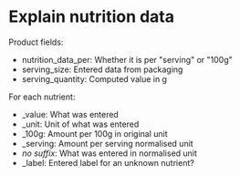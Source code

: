 # Explain nutrition data

Product fields:
 - nutrition_data_per: Whether it is per "serving" or "100g"
 - serving_size: Entered data from packaging
 - serving_quantity: Computed value in g


For each nutrient:

 - _value: What was entered
 - _unit: Unit of what was entered
 - _100g: Amount per 100g in original unit
 - _serving: Amount per serving normalised unit
 - _no suffix_: What was entered in normalised unit
 - _label: Entered label for an unknown nutrient?

